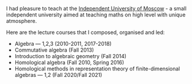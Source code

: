 I had pleasure to teach at the [Independent University of Moscow](https://mccme.ru/en/nmu/) - a small independent university aimed at teaching maths on high level with unique atmosphere.

Here are the lecture courses that I composed, organised and led:
- Algebra — 1,2,3 (2010-2011, 2017-2018)
- Commutative algebra (Fall 2013)
- Introduction to algebraic geometry (Fall 2014)
- Homological algebra (Fall 2010, Spring 2016)
- Homological methods in representation theory of finite-dimensional algebras — 1,2 (Fall 2020/Fall 2021)
